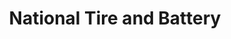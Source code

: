 ---
title: "National Tire and Battery"
url: /grapevine/national-tire-and-battery-north-grapevine-mills-boulevard/
shop: car repair
---